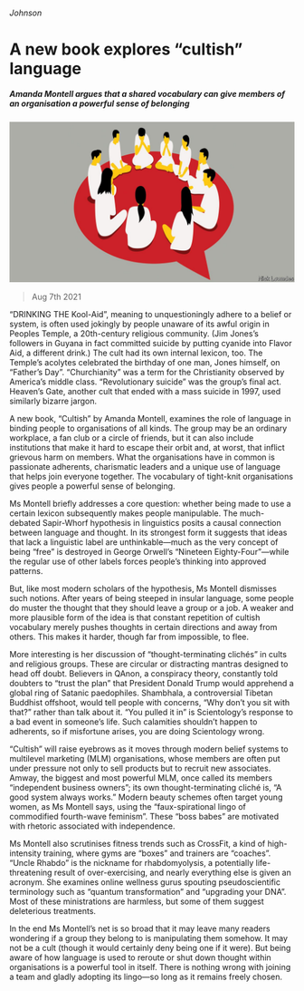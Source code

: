 ###### Johnson

# A new book explores “cultish” language 

##### Amanda Montell argues that a shared vocabulary can give members of an organisation a powerful sense of belonging 

![image](images/20210807_BKD001_0.jpg) 

> Aug 7th 2021 

“DRINKING THE Kool-Aid”, meaning to unquestioningly adhere to a belief or system, is often used jokingly by people unaware of its awful origin in Peoples Temple, a 20th-century religious community. (Jim Jones’s followers in Guyana in fact committed suicide by putting cyanide into Flavor Aid, a different drink.) The cult had its own internal lexicon, too. The Temple’s acolytes celebrated the birthday of one man, Jones himself, on “Father’s Day”. “Churchianity” was a term for the Christianity observed by America’s middle class. “Revolutionary suicide” was the group’s final act. Heaven’s Gate, another cult that ended with a mass suicide in 1997, used similarly bizarre jargon.

A new book, “Cultish” by Amanda Montell, examines the role of language in binding people to organisations of all kinds. The group may be an ordinary workplace, a fan club or a circle of friends, but it can also include institutions that make it hard to escape their orbit and, at worst, that inflict grievous harm on members. What the organisations have in common is passionate adherents, charismatic leaders and a unique use of language that helps join everyone together. The vocabulary of tight-knit organisations gives people a powerful sense of belonging.


Ms Montell briefly addresses a core question: whether being made to use a certain lexicon subsequently makes people manipulable. The much-debated Sapir-Whorf hypothesis in linguistics posits a causal connection between language and thought. In its strongest form it suggests that ideas that lack a linguistic label are unthinkable—much as the very concept of being “free” is destroyed in George Orwell’s “Nineteen Eighty-Four”—while the regular use of other labels forces people’s thinking into approved patterns.

But, like most modern scholars of the hypothesis, Ms Montell dismisses such notions. After years of being steeped in insular language, some people do muster the thought that they should leave a group or a job. A weaker and more plausible form of the idea is that constant repetition of cultish vocabulary merely pushes thoughts in certain directions and away from others. This makes it harder, though far from impossible, to flee.

More interesting is her discussion of “thought-terminating clichés” in cults and religious groups. These are circular or distracting mantras designed to head off doubt. Believers in QAnon, a conspiracy theory, constantly told doubters to “trust the plan” that President Donald Trump would apprehend a global ring of Satanic paedophiles. Shambhala, a controversial Tibetan Buddhist offshoot, would tell people with concerns, “Why don’t you sit with that?” rather than talk about it. “You pulled it in” is Scientology’s response to a bad event in someone’s life. Such calamities shouldn’t happen to adherents, so if misfortune arises, you are doing Scientology wrong.

“Cultish” will raise eyebrows as it moves through modern belief systems to multilevel marketing (MLM) organisations, whose members are often put under pressure not only to sell products but to recruit new associates. Amway, the biggest and most powerful MLM, once called its members “independent business owners”; its own thought-terminating cliché is, “A good system always works.” Modern beauty schemes often target young women, as Ms Montell says, using the “faux-spirational lingo of commodified fourth-wave feminism”. These “boss babes” are motivated with rhetoric associated with independence.

Ms Montell also scrutinises fitness trends such as CrossFit, a kind of high-intensity training, where gyms are “boxes” and trainers are “coaches”. “Uncle Rhabdo” is the nickname for rhabdomyolysis, a potentially life-threatening result of over-exercising, and nearly everything else is given an acronym. She examines online wellness gurus spouting pseudoscientific terminology such as “quantum transformation” and “upgrading your DNA”. Most of these ministrations are harmless, but some of them suggest deleterious treatments.

In the end Ms Montell’s net is so broad that it may leave many readers wondering if a group they belong to is manipulating them somehow. It may not be a cult (though it would certainly deny being one if it were). But being aware of how language is used to reroute or shut down thought within organisations is a powerful tool in itself. There is nothing wrong with joining a team and gladly adopting its lingo—so long as it remains freely chosen.

